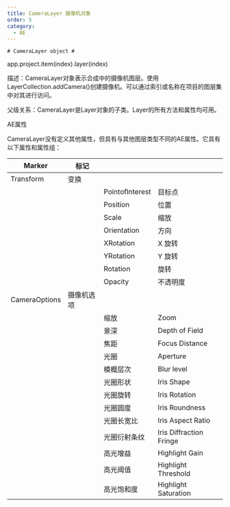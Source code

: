 ```yaml
---
title: CameraLayer 摄像机对象
order: 5
category:
  - AE
---
```

    # CameraLayer object #

app.project.item(index).layer(index)

描述：CameraLayer对象表示合成中的摄像机图层。使用LayerCollection.addCamera()创建摄像机。可以通过索引或名称在项目的图层集中对其进行访问。

父级关系：CameraLayer是Layer对象的子类。Layer的所有方法和属性均可用。

AE属性

CameraLayer没有定义其他属性，但具有与其他图层类型不同的AE属性。它具有以下属性和属性组：

|Marker | 标记 |  ||
|---|---|---|---|
|Transform | 变换 |  ||
||  | PointofInterest | 目标点|
||  | Position | 位置|
||  | Scale | 缩放|
||  | Orientation | 方向|
||  | XRotation | X 旋转|
||  | YRotation | Y 旋转|
||  | Rotation | 旋转|
||  | Opacity | 不透明度|
|CameraOptions | 摄像机选项 |  ||
||  | 缩放 | Zoom|
||  | 景深 | Depth of Field|
||  | 焦距 | Focus Distance|
||  | 光圈 | Aperture|
||  | 模概层次 | Blur level|
||  | 光圈形状 | Iris Shape|
||  | 光圈旋转 | Iris Rotation|
||  | 光圈圆度 | Iris Roundness|
||  | 光圈长宽比 | Iris Aspect Ratio|
||  | 光圈衍射条纹 | Iris Diffraction Fringe|
||  | 高光增益 | Highlight Gain|
||  | 高光阈值 | Highlight Threshold|
||  | 高光饱和度 | Highlight Saturation|


